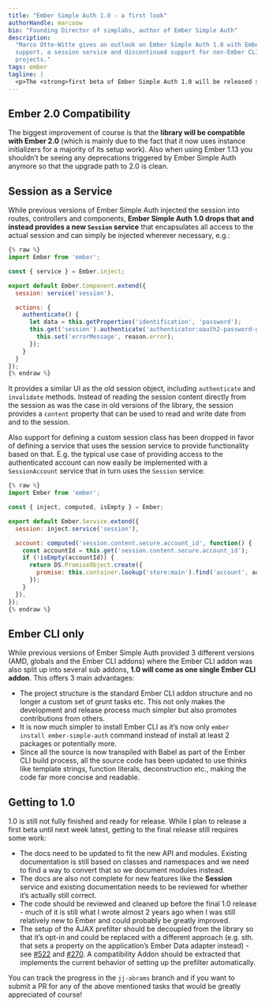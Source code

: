 ```yaml
---
title: "Ember Simple Auth 1.0 - a first look"
authorHandle: marcoow
bio: "Founding Director of simplabs, author of Ember Simple Auth"
description:
  "Marco Otte-Witte gives an outlook on Ember Simple Auth 1.0 with Ember.js 2.0
  support, a session service and discontinued support for non-Ember CLI
  projects."
tags: ember
tagline: |
  <p>The <strong>first beta of Ember Simple Auth 1.0 will be released soon</strong> and this post provides a first look at the changes that come with it.</p>
---
```


## Ember 2.0 Compatibility

The biggest improvement of course is that the **library will be compatible with
Ember 2.0** (which is mainly due to the fact that it now uses instance
initializers for a majority of its setup work). Also when using Ember 1.13 you
shouldn’t be seeing any deprecations triggered by Ember Simple Auth anymore so
that the upgrade path to 2.0 is clean.

## Session as a Service

While previous versions of Ember Simple Auth injected the session into routes,
controllers and components, **Ember Simple Auth 1.0 drops that and instead
provides a new `Session` service** that encapsulates all access to the actual
session and can simply be injected wherever necessary, e.g.:

<!-- prettier-ignore -->
```js
{% raw %}
import Ember from 'ember';

const { service } = Ember.inject;

export default Ember.Component.extend({
  session: service('session'),

  actions: {
    authenticate() {
      let data = this.getProperties('identification', 'password');
      this.get('session').authenticate('authenticator:oauth2-password-grant', data).catch((reason) => {
        this.set('errorMessage', reason.error);
      });
    }
  }
});
{% endraw %}
```

It provides a similar UI as the old session object, including `authenticate` and
`invalidate` methods. Instead of reading the session content directly from the
session as was the case in old versions of the library, the session provides a
`content` property that can be used to read and write date from and to the
session.

Also support for defining a custom session class has been dropped in favor of
defining a service that uses the session service to provide functionality based
on that. E.g. the typical use case of providing access to the authenticated
account can now easily be implemented with a `SessionAccount` service that in
turn uses the `Session` service:

<!-- prettier-ignore -->
```js
{% raw %}
import Ember from 'ember';

const { inject, computed, isEmpty } = Ember;

export default Ember.Service.extend({
  session: inject.service('session'),

  account: computed('session.content.secure.account_id', function() {
    const accountId = this.get('session.content.secure.account_id');
    if (!isEmpty(accountId)) {
      return DS.PromiseObject.create({
        promise: this.container.lookup('store:main').find('account', accountId),
      });
    }
  }),
});
{% endraw %}
```

## Ember CLI only

While previous versions of Ember Simple Auth provided 3 different versions (AMD,
globals and the Ember CLI addons) where the Ember CLI addon was also split up
into several sub addons, **1.0 will come as one single Ember CLI addon**. This
offers 3 main advantages:

- The project structure is the standard Ember CLI addon structure and no longer
  a custom set of grunt tasks etc. This not only makes the development and
  release process much simpler but also promotes contributions from others.
- It is now much simpler to install Ember CLI as it’s now only
  `ember install ember-simple-auth` command instead of install at least 2
  packages or potentially more.
- Since all the source is now transpiled with Babel as part of the Ember CLI
  build process, all the source code has been updated to use thinks like
  template strings, function literals, deconstruction etc., making the code far
  more concise and readable.

## Getting to 1.0

1.0 is still not fully finished and ready for release. While I plan to release a
first beta until next week latest, getting to the final release still requires
some work:

- The docs need to be updated to fit the new API and modules. Existing
  documentation is still based on classes and namespaces and we need to find a
  way to convert that so we document modules instead.
- The docs are also not complete for new features like the **Session** service
  and existing documentation needs to be reviewed for whether it’s actually
  still correct.
- The code should be reviewed and cleaned up before the final 1.0 release - much
  of it is still what I wrote almost 2 years ago when I was still relatively new
  to Ember and could probably be greatly improved.
- The setup of the AJAX prefilter should be decoupled from the library so that
  it’s opt-in and could be replaced with a different approach (e.g. sth. that
  sets a property on the application’s Ember Data adapter instead) - see
  [#522](https://github.com/simplabs/ember-simple-auth/pull/522) and
  [#270](https://github.com/simplabs/ember-simple-auth/issues/270). A
  compatibility Addon should be extracted that implements the current behavior
  of setting up the prefilter automatically.

You can track the progress in the `jj-abrams` branch and if you want to submit a
PR for any of the above mentioned tasks that would be greatly appreciated of
course!
